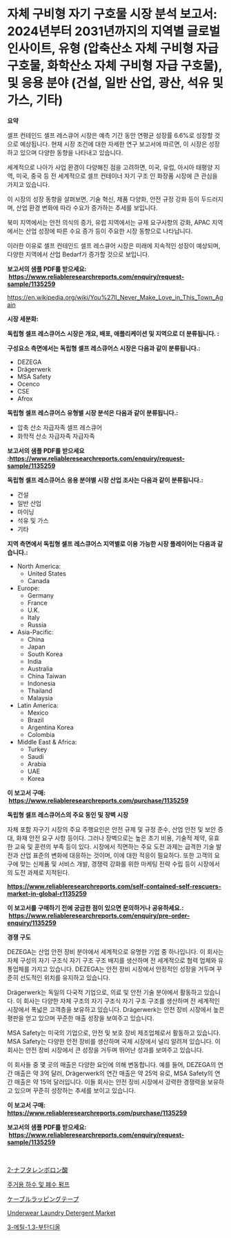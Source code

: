 <p><h1>자체 구비형 자기 구호물 시장 분석 보고서: 2024년부터 2031년까지의 지역별 글로벌 인사이트, 유형 (압축산소 자체 구비형 자급 구호물, 화학산소 자체 구비형 자급 구호물), 및 응용 분야 (건설, 일반 산업, 광산, 석유 및 가스, 기타)</h1></p><p><strong>요약</strong></p>
<p><p>셀프 컨테인드 셀프 레스큐어 시장은 예측 기간 동안 연평균 성장률 6.6%로 성장할 것으로 예상됩니다. 현재 시장 조건에 대한 자세한 연구 보고서에 따르면, 이 시장은 성장하고 있으며 다양한 동향을 나타내고 있습니다. </p><p>세계적으로 나아가 사업 환경이 다양해진 점을 고려하면, 미국, 유럽, 아시아 태평양 지역, 미국, 중국 등 전 세계적으로 셀프 컨테이너 자기 구조 인 화장품 시장에 큰 관심을 가지고 있습니다.</p><p>이 시장의 성장 동향을 살펴보면, 기술 혁신, 제품 다양화, 안전 규정 강화 등이 두드러지며, 산업 환경 변화에 따라 수요가 증가하는 추세를 보입니다.</p><p>북미 지역에서는 안전 의식의 증가, 유럽 지역에서는 규제 요구사항의 강화, APAC 지역에서는 산업 성장에 따른 수요 증가 등이 주요한 시장 동향으로 나타납니다.</p><p>이러한 이유로 셀프 컨테인드 셀프 레스큐어 시장은 미래에 지속적인 성장이 예상되며, 다양한 지역에서 산업 Bedarf가 증가할 것으로 보입니다.</p></p>
<p><strong>보고서의 샘플 PDF를 받으세요: &nbsp;<a href="https://www.reliableresearchreports.com/enquiry/request-sample/1135259">https://www.reliableresearchreports.com/enquiry/request-sample/1135259</a></strong></p>
<p><a href="https://en.wikipedia.org/wiki/You%27ll_Never_Make_Love_in_This_Town_Again">https://en.wikipedia.org/wiki/You%27ll_Never_Make_Love_in_This_Town_Again</a></p>
<p><strong>시장 세분화:</strong></p>
<p><strong> 독립형 셀프 레스큐어스 시장은 개요, 배포, 애플리케이션 및 지역으로 더 분류됩니다. :</strong></p>
<p><strong>구성요소 측면에서는 독립형 셀프 레스큐어스 시장은 다음과 같이 분류됩니다.:</strong></p>
<p><ul><li>DEZEGA</li><li>Drägerwerk</li><li>MSA Safety</li><li>Ocenco</li><li>CSE</li><li>Afrox</li></ul></p>
<p><strong> 독립형 셀프 레스큐어스 유형별 시장 분석은 다음과 같이 분류됩니다.:</strong></p>
<p><ul><li>압축 산소 자급자족 셀프 레스큐어</li><li>화학적 산소 자급자족 자급자족</li></ul></p>
<p><strong>보고서의 샘플 PDF를 받으세요 :<a href="https://www.reliableresearchreports.com/enquiry/request-sample/1135259">https://www.reliableresearchreports.com/enquiry/request-sample/1135259</a></strong></p>
<p><strong> 독립형 셀프 레스큐어스 응용 분야별 시장 산업 조사는 다음과 같이 분류됩니다.:</strong></p>
<p><ul><li>건설</li><li>일반 산업</li><li>마이닝</li><li>석유 및 가스</li><li>기타</li></ul></p>
<p><strong>지역 측면에서 독립형 셀프 레스큐어스 지역별로 이용 가능한 시장 플레이어는 다음과 같습니다.:</strong></p>
<p><ul>
    <li>
        North America:
        <ul>
            <li>United States</li>
            <li>Canada</li>
        </ul>
    </li>
    <li>
        Europe:
        <ul>
            <li>Germany</li>
            <li>France</li>
            <li>U.K.</li>
            <li>Italy</li>
            <li>Russia</li>
        </ul>
    </li>
    <li>
        Asia-Pacific:
        <ul>
            <li>China</li>
            <li>Japan</li>
            <li>South Korea</li>
            <li>India</li>
            <li>Australia</li>
            <li>China Taiwan</li>
            <li>Indonesia</li>
            <li>Thailand</li>
            <li>Malaysia</li>
        </ul>
    </li>
    <li>
        Latin America:
        <ul>
            <li>Mexico</li>
            <li>Brazil</li>
            <li>Argentina Korea</li>
            <li>Colombia</li>
        </ul>
    </li>
    <li>
        Middle East & Africa:
        <ul>
            <li>Turkey</li>
            <li>Saudi</li>
            <li>Arabia</li>
            <li>UAE</li>
            <li>Korea</li>
        </ul>
    </li>
    </ul></p>
<p><strong>이 보고서 구매: &nbsp;<a href="https://www.reliableresearchreports.com/purchase/1135259">https://www.reliableresearchreports.com/purchase/1135259</a></strong></p>
<p><strong>독립형 셀프 레스큐어스의 주요 동인 및 장벽 시장</strong></p>
<p><p>자체 포함 자구기 시장의 주요 주행요인은 안전 규제 및 규정 준수, 산업 안전 및 보안 증대, 화재 안전 요구 사항 등이다. 그러나 장벽으로는 높은 초기 비용, 기술적 제약, 유효한 교육 및 훈련의 부족 등이 있다. 시장에서 직면하는 주요 도전 과제는 급격한 기술 발전과 산업 표준의 변화에 대응하는 것이며, 이에 대한 적응이 필요하다. 또한 고객의 요구에 맞는 신제품 및 서비스 개발, 경쟁력 강화를 위한 마케팅 전략 수립 등이 시장에서의 도전 과제로 지적된다.</p></p>
<p><strong><a href="https://www.reliableresearchreports.com/self-contained-self-rescuers-market-in-global-r1135259">https://www.reliableresearchreports.com/self-contained-self-rescuers-market-in-global-r1135259</a></strong></p>
<p><strong>이 보고서를 구매하기 전에 궁금한 점이 있으면 문의하거나 공유하세요.: &nbsp;<a href="https://www.reliableresearchreports.com/enquiry/pre-order-enquiry/1135259">https://www.reliableresearchreports.com/enquiry/pre-order-enquiry/1135259</a></strong></p>
<p><strong>경쟁 구도</strong></p>
<p><p>DEZEGA는 산업 안전 장비 분야에서 세계적으로 유명한 기업 중 하나입니다. 이 회사는 자체 구성의 자기 구조식 자기 구조 구조 배지를 생산하며 전 세계적으로 협력 업체와 유통업체를 가지고 있습니다. DEZEGA는 안전 장비 시장에서 안정적인 성장을 거두며 꾸준히 선도적인 위치를 유지하고 있습니다.</p><p>Drägerwerk는 독일의 다국적 기업으로, 의료 및 안전 기술 분야에서 활동하고 있습니다. 이 회사는 다양한 자체 구조의 자기 구조식 자기 구조 구조를 생산하며 전 세계적인 시장에서 폭넓은 고객층을 보유하고 있습니다. Drägerwerk는 안전 장비 시장에서 높은 평판을 얻고 있으며 꾸준한 매출 성장을 보여주고 있습니다.</p><p>MSA Safety는 미국의 기업으로, 안전 및 보호 장비 제조업체로서 활동하고 있습니다. MSA Safety는 다양한 안전 장비를 생산하며 국제 시장에서 널리 알려져 있습니다. 이 회사는 안전 장비 시장에서 큰 성장을 거두며 뛰어난 성과를 보여주고 있습니다.</p><p>이 회사들 중 몇 곳의 매출은 다양한 요인에 의해 변동합니다. 예를 들어, DEZEGA의 연간 매출은 약 3억 달러, Drägerwerk의 연간 매출은 약 25억 유로, MSA Safety의 연간 매출은 약 15억 달러입니다. 이들 회사는 안전 장비 시장에서 강력한 경쟁력을 보유하고 있으며 꾸준히 성장하는 추세를 보이고 있습니다.</p></p>
<p><strong>이 보고서 구매: &nbsp; <a href="https://www.reliableresearchreports.com/purchase/1135259">https://www.reliableresearchreports.com/purchase/1135259</a></strong></p>
<p><strong>보고서의 샘플 PDF를 받으세요: &nbsp;<a href="https://www.reliableresearchreports.com/enquiry/request-sample/1135259">https://www.reliableresearchreports.com/enquiry/request-sample/1135259</a></strong><strong></strong></p>
<p>&nbsp;</p>
<p><p><a href="https://github.com/schmahlson/Market-Research-Report-List-2/blob/main/7209375145645.md">2-ナフタレンボロン酸</a></p><p><a href="https://github.com/KellyLyncyh543964/Market-Research-Report-List-2/blob/main/8448902154180.md">주거용 하수 및 폐수 펌프</a></p><p><a href="https://github.com/roulaayoub-saad/Market-Research-Report-List-1/blob/main/8513472145644.md">ケーブルラッピングテープ</a></p><p><a href="https://github.com/derrinmiltonellis35gcl/Market-Research-Report-List-3/blob/main/underwear-laundry-detergent-market.md">Underwear Laundry Detergent Market</a></p><p><a href="https://github.com/rcabello548/Market-Research-Report-List-1/blob/main/2765794154181.md">3-메틸-1,3-부탄디올</a></p></p>